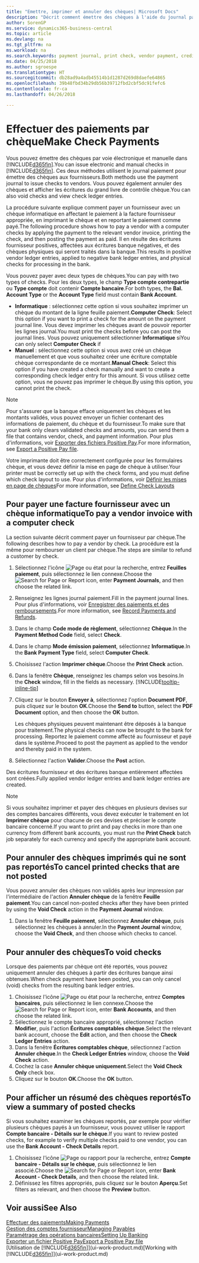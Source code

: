 ```yaml
---
title: "Emettre, imprimer et annuler des chèques| Microsoft Docs"
description: "Décrit comment émettre des chèques à l'aide du journal paiement, imprimer des chèques, et annuler ou afficher les écritures du grand livre de contrôle chèque dans Business Central."
author: SorenGP
ms.service: dynamics365-business-central
ms.topic: article
ms.devlang: na
ms.tgt_pltfrm: na
ms.workload: na
ms.search.keywords: payment journal, print check, vendor payment, creditor, debt, balance due, AP
ms.date: 04/25/2018
ms.author: sgroespe
ms.translationtype: HT
ms.sourcegitcommit: db28ad9a4adb45514b1d1287d269d8daefe64865
ms.openlocfilehash: 39b48fbd34b29db56b39712fbd2cbf5dc91fefc6
ms.contentlocale: fr-ca
ms.lasthandoff: 04/26/2018

---
```

# <a name="make-check-payments"></a><span data-ttu-id="c8224-103">Effectuer des paiements par chèque</span><span class="sxs-lookup"><span data-stu-id="c8224-103">Make Check Payments</span></span>
<span data-ttu-id="c8224-104">Vous pouvez émettre des chèques par voie électronique et manuelle dans [!INCLUDE[d365fin](includes/d365fin_md.md)].</span><span class="sxs-lookup"><span data-stu-id="c8224-104">You can issue electronic and manual checks in [!INCLUDE[d365fin](includes/d365fin_md.md)].</span></span> <span data-ttu-id="c8224-105">Ces deux méthodes utilisent le journal paiement pour émettre des chèques aux fournisseurs.</span><span class="sxs-lookup"><span data-stu-id="c8224-105">Both methods use the payment journal to issue checks to vendors.</span></span> <span data-ttu-id="c8224-106">Vous pouvez également annuler des chèques et afficher les écritures du grand livre de contrôle chèque.</span><span class="sxs-lookup"><span data-stu-id="c8224-106">You can also void checks and view check ledger entries.</span></span>

<span data-ttu-id="c8224-107">La procédure suivante explique comment payer un fournisseur avec un chèque informatique en affectant le paiement à la facture fournisseur appropriée, en imprimant le chèque et en reportant le paiement comme payé.</span><span class="sxs-lookup"><span data-stu-id="c8224-107">The following procedure shows how to pay a vendor with a computer checks by applying the payment to the relevant vendor invoice, printing the check, and then posting the payment as paid.</span></span> <span data-ttu-id="c8224-108">Il en résulte des écritures fournisseur positives, affectées aux écritures banque négatives, et des chèques physiques qui seront traités dans la banque.</span><span class="sxs-lookup"><span data-stu-id="c8224-108">This results in positive vendor ledger entries, applied to negative bank ledger entries, and physical checks for processing in the bank.</span></span>

<span data-ttu-id="c8224-109">Vous pouvez payer avec deux types de chèques.</span><span class="sxs-lookup"><span data-stu-id="c8224-109">You can pay with two types of checks.</span></span> <span data-ttu-id="c8224-110">Pour les deux types, le champ **Type compte contrepartie** ou **Type compte** doit contenir **Compte bancaire**.</span><span class="sxs-lookup"><span data-stu-id="c8224-110">For both types, the **Bal. Account Type** or the **Account Type** field must contain **Bank Account**.</span></span>

- <span data-ttu-id="c8224-111">**Informatique** : sélectionnez cette option si vous souhaitez imprimer un chèque du montant de la ligne feuille paiement.</span><span class="sxs-lookup"><span data-stu-id="c8224-111">**Computer Check**: Select this option if you want to print a check for the amount on the payment journal line.</span></span> <span data-ttu-id="c8224-112">Vous devez imprimer les chèques avant de pouvoir reporter les lignes journal.</span><span class="sxs-lookup"><span data-stu-id="c8224-112">You must print the checks before you can post the journal lines.</span></span> <span data-ttu-id="c8224-113">Vous pouvez uniquement sélectionner **Informatique** si</span><span class="sxs-lookup"><span data-stu-id="c8224-113">You can only select **Computer Check** if</span></span>
- <span data-ttu-id="c8224-114">**Manuel** : sélectionnez cette option si vous avez créé un chèque manuellement et que vous souhaitez créer une écriture comptable chèque correspondante de ce montant.</span><span class="sxs-lookup"><span data-stu-id="c8224-114">**Manual Check**: Select this option if you have created a check manually and want to create a corresponding check ledger entry for this amount.</span></span> <span data-ttu-id="c8224-115">Si vous utilisez cette option, vous ne pouvez pas imprimer le chèque.</span><span class="sxs-lookup"><span data-stu-id="c8224-115">By using this option, you cannot print the check.</span></span>

> [!NOTE]  
> <span data-ttu-id="c8224-116">Pour s'assurer que la banque efface uniquement les chèques et les montants validés, vous pouvez envoyer un fichier contenant des informations de paiement, du chèque et du fournisseur.</span><span class="sxs-lookup"><span data-stu-id="c8224-116">To make sure that your bank only clears validated checks and amounts, you can send them a file that contains vendor, check, and payment information.</span></span> <span data-ttu-id="c8224-117">Pour plus d'informations, voir [Exporter des fichiers Positive Pay](finance-how-positive-pay.md).</span><span class="sxs-lookup"><span data-stu-id="c8224-117">For more information, see [Export a Positive Pay file](finance-how-positive-pay.md).</span></span>

<span data-ttu-id="c8224-118">Votre imprimante doit être correctement configurée pour les formulaires chèque, et vous devez définir la mise en page de chèque à utiliser.</span><span class="sxs-lookup"><span data-stu-id="c8224-118">Your printer must be correctly set up with the check forms, and you must define which check layout to use.</span></span> <span data-ttu-id="c8224-119">Pour plus d'informations, voir [Définir les mises en page de chèques](finance-how-define-check-layouts.md)</span><span class="sxs-lookup"><span data-stu-id="c8224-119">For more information, see [Define Check Layouts](finance-how-define-check-layouts.md)</span></span>

## <a name="to-pay-a-vendor-invoice-with-a-computer-check"></a><span data-ttu-id="c8224-120">Pour payer une facture fournisseur avec un chèque informatique</span><span class="sxs-lookup"><span data-stu-id="c8224-120">To pay a vendor invoice with a computer check</span></span>
<span data-ttu-id="c8224-121">La section suivante décrit comment payer un fournisseur par chèque.</span><span class="sxs-lookup"><span data-stu-id="c8224-121">The following describes how to pay a vendor by check.</span></span> <span data-ttu-id="c8224-122">La procédure est la même pour rembourser un client par chèque.</span><span class="sxs-lookup"><span data-stu-id="c8224-122">The steps are similar to refund a customer by check.</span></span>

1. <span data-ttu-id="c8224-123">Sélectionnez l'icône ![Page ou état pour la recherche](media/ui-search/search_small.png "Page ou état pour la recherche"), entrez **Feuilles paiement**, puis sélectionnez le lien connexe.</span><span class="sxs-lookup"><span data-stu-id="c8224-123">Choose the ![Search for Page or Report](media/ui-search/search_small.png "Search for Page or Report icon") icon, enter **Payment Journals**, and then choose the related link.</span></span>
2. <span data-ttu-id="c8224-124">Renseignez les lignes journal paiement.</span><span class="sxs-lookup"><span data-stu-id="c8224-124">Fill in the payment journal lines.</span></span> <span data-ttu-id="c8224-125">Pour plus d'informations, voir [Enregistrer des paiements et des remboursements](payables-how-post-payments-refunds.md).</span><span class="sxs-lookup"><span data-stu-id="c8224-125">For more information, see [Record Payments and Refunds](payables-how-post-payments-refunds.md).</span></span>
3. <span data-ttu-id="c8224-126">Dans le champ **Code mode de règlement**, sélectionnez **Chèque**.</span><span class="sxs-lookup"><span data-stu-id="c8224-126">In the **Payment Method Code** field, select **Check**.</span></span>
4. <span data-ttu-id="c8224-127">Dans le champ **Mode émission paiement**, sélectionnez **Informatique**.</span><span class="sxs-lookup"><span data-stu-id="c8224-127">In the **Bank Payment Type** field, select **Computer Check**.</span></span>
5. <span data-ttu-id="c8224-128">Choisissez l'action **Imprimer chèque**.</span><span class="sxs-lookup"><span data-stu-id="c8224-128">Choose the **Print Check** action.</span></span>
6. <span data-ttu-id="c8224-129">Dans la fenêtre **Chèque**, renseignez les champs selon vos besoins.</span><span class="sxs-lookup"><span data-stu-id="c8224-129">In the **Check** window, fill in the fields as necessary.</span></span> [!INCLUDE[tooltip-inline-tip](includes/tooltip-inline-tip_md.md)]
7. <span data-ttu-id="c8224-130">Cliquez sur le bouton **Envoyer à**, sélectionnez l'option **Document PDF**, puis cliquez sur le bouton **OK**.</span><span class="sxs-lookup"><span data-stu-id="c8224-130">Choose the **Send to** button, select the **PDF Document** option, and then choose the **OK** button.</span></span>

    <span data-ttu-id="c8224-131">Les chèques physiques peuvent maintenant être déposés à la banque pour traitement.</span><span class="sxs-lookup"><span data-stu-id="c8224-131">The physical checks can now be brought to the bank for processing.</span></span> <span data-ttu-id="c8224-132">Reportez le paiement comme affecté au fournisseur et payé dans le système.</span><span class="sxs-lookup"><span data-stu-id="c8224-132">Proceed to post the payment as applied to the vendor and thereby paid in the system.</span></span>
8. <span data-ttu-id="c8224-133">Sélectionnez l'action **Valider**.</span><span class="sxs-lookup"><span data-stu-id="c8224-133">Choose the **Post** action.</span></span>

<span data-ttu-id="c8224-134">Des écritures fournisseur et des écritures banque entièrement affectées sont créées.</span><span class="sxs-lookup"><span data-stu-id="c8224-134">Fully applied vendor ledger entries and bank ledger entries are created.</span></span>

> [!NOTE]  
> <span data-ttu-id="c8224-135">Si vous souhaitez imprimer et payer des chèques en plusieurs devises sur des comptes bancaires différents, vous devez exécuter le traitement en lot **Imprimer chèque** pour chacune de ces devises et préciser le compte bancaire concerné.</span><span class="sxs-lookup"><span data-stu-id="c8224-135">If you want to print and pay checks in more than one currency from different bank accounts, you must run the **Print Check** batch job separately for each currency and specify the appropriate bank account.</span></span>

## <a name="to-cancel-printed-checks-that-are-not-posted"></a><span data-ttu-id="c8224-136">Pour annuler des chèques imprimés qui ne sont pas reportés</span><span class="sxs-lookup"><span data-stu-id="c8224-136">To cancel printed checks that are not posted</span></span>
<span data-ttu-id="c8224-137">Vous pouvez annuler des chèques non validés après leur impression par l'intermédiaire de l'action **Annuler chèque** de la fenêtre **Feuille paiement**.</span><span class="sxs-lookup"><span data-stu-id="c8224-137">You can cancel non-posted checks after they have been printed by using the **Void Check** action in the **Payment Journal** window.</span></span>

1. <span data-ttu-id="c8224-138">Dans la fenêtre **Feuille paiement**, sélectionnez **Annuler chèque**, puis sélectionnez les chèques à annuler.</span><span class="sxs-lookup"><span data-stu-id="c8224-138">In the **Payment Journal** window, choose the **Void Check**, and then choose which checks to cancel.</span></span>

## <a name="to-void-checks"></a><span data-ttu-id="c8224-139">Pour annuler des chèques</span><span class="sxs-lookup"><span data-stu-id="c8224-139">To void checks</span></span>
<span data-ttu-id="c8224-140">Lorsque des paiements par chèque ont été reportés, vous pouvez uniquement annuler des chèques à partir des écritures banque ainsi obtenues.</span><span class="sxs-lookup"><span data-stu-id="c8224-140">When check payment have been posted, you can only cancel (void) checks from the resulting bank ledger entries.</span></span>

1. <span data-ttu-id="c8224-141">Choisissez l'icône ![Page ou état pour la recherche](media/ui-search/search_small.png "icône Page ou état pour la recherche"), entrez **Comptes bancaires**, puis sélectionnez le lien connexe.</span><span class="sxs-lookup"><span data-stu-id="c8224-141">Choose the ![Search for Page or Report](media/ui-search/search_small.png "Search for Page or Report icon") icon, enter **Bank Accounts**, and then choose the related link.</span></span>
2. <span data-ttu-id="c8224-142">Sélectionnez le compte bancaire approprié, sélectionnez l'action **Modifier**, puis l'action **Écritures comptables chèque**.</span><span class="sxs-lookup"><span data-stu-id="c8224-142">Select the relevant bank account, choose the **Edit** action, and then choose the **Check Ledger Entries** action.</span></span>
3. <span data-ttu-id="c8224-143">Dans la fenêtre **Écritures comptables chèque**, sélectionnez l'action **Annuler chèque**.</span><span class="sxs-lookup"><span data-stu-id="c8224-143">In the **Check Ledger Entries** window, choose the **Void Check** action.</span></span>
4. <span data-ttu-id="c8224-144">Cochez la case **Annuler chèque uniquement**.</span><span class="sxs-lookup"><span data-stu-id="c8224-144">Select the **Void Check Only** check box.</span></span>
5. <span data-ttu-id="c8224-145">Cliquez sur le bouton **OK**.</span><span class="sxs-lookup"><span data-stu-id="c8224-145">Choose the **OK** button.</span></span>

## <a name="to-view-a-summary-of-posted-checks"></a><span data-ttu-id="c8224-146">Pour afficher un résumé des chèques reportés</span><span class="sxs-lookup"><span data-stu-id="c8224-146">To view a summary of posted checks</span></span>
<span data-ttu-id="c8224-147">Si vous souhaitez examiner les chèques reportés, par exemple pour vérifier plusieurs chèques payés à un fournisseur, vous pouvez utiliser le rapport **Compte bancaire - Détails sur le chèque**.</span><span class="sxs-lookup"><span data-stu-id="c8224-147">If you want to review posted checks, for example to verify multiple checks paid to one vendor, you can use the **Bank Account - Check Details** report.</span></span>
1. <span data-ttu-id="c8224-148">Choisissez l'icône ![Page ou rapport pour la recherche](media/ui-search/search_small.png "icône Page ou rapport pour la recherche"), entrez **Compte bancaire - Détails sur le chèque**, puis sélectionnez le lien associé.</span><span class="sxs-lookup"><span data-stu-id="c8224-148">Choose the ![Search for Page or Report](media/ui-search/search_small.png "Search for Page or Report icon") icon, enter **Bank Account - Check Details**, and then choose the related link.</span></span>
2. <span data-ttu-id="c8224-149">Définissez les filtres appropriés, puis cliquez sur le bouton **Aperçu**.</span><span class="sxs-lookup"><span data-stu-id="c8224-149">Set filters as relevant, and then choose the **Preview** button.</span></span>

## <a name="see-also"></a><span data-ttu-id="c8224-150">Voir aussi</span><span class="sxs-lookup"><span data-stu-id="c8224-150">See Also</span></span>
[<span data-ttu-id="c8224-151">Effectuer des paiements</span><span class="sxs-lookup"><span data-stu-id="c8224-151">Making Payments</span></span>](payables-make-payments.md)  
[<span data-ttu-id="c8224-152">Gestion des comptes fournisseur</span><span class="sxs-lookup"><span data-stu-id="c8224-152">Managing Payables</span></span>](payables-manage-payables.md)  
[<span data-ttu-id="c8224-153">Paramétrage des opérations bancaires</span><span class="sxs-lookup"><span data-stu-id="c8224-153">Setting Up Banking</span></span>](bank-setup-banking.md)  
[<span data-ttu-id="c8224-154">Exporter un fichier Positive Pay</span><span class="sxs-lookup"><span data-stu-id="c8224-154">Export a Positive Pay file</span></span>](finance-how-positive-pay.md)  
<span data-ttu-id="c8224-155">[Utilisation de [!INCLUDE[d365fin](includes/d365fin_md.md)]](ui-work-product.md)</span><span class="sxs-lookup"><span data-stu-id="c8224-155">[Working with [!INCLUDE[d365fin](includes/d365fin_md.md)]](ui-work-product.md)</span></span>  

